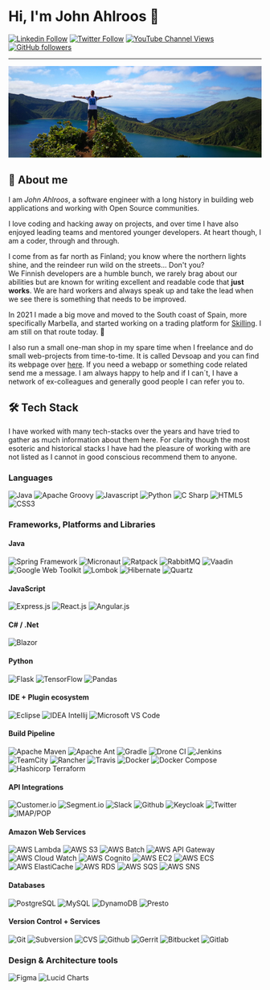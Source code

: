 # Hi, I'm John Ahlroos 👋

[![Linkedin Follow](https://img.shields.io/badge/LinkedIn-15.5k-blue?style=social&logo=linkedin)](https://linkedin.com/john.ahlroos)
[![Twitter Follow](https://img.shields.io/twitter/follow/jatwitt?style=social)]()
[![YouTube Channel Views](https://img.shields.io/youtube/channel/views/UCCxxbd2Zf6Op9fThLPSZMGg?style=social)](https://twitter.com/jatwitt)
[![GitHub followers](https://img.shields.io/github/followers/johndevs?style=social)](https://https://github.com/johndevs)

---

![Header](/static/header.png)

## 💬 About me

I am *John Ahlroos*, a software engineer with a long history in building web applications and working with Open 
Source communities. 

I love coding and hacking away on projects, and over time I have also enjoyed leading teams and mentored younger 
developers. At heart though, I am a coder, through and through.

I come from as far north as Finland; you know where the northern lights shine, and the reindeer run wild on the 
streets... Don't you? <br/>
We Finnish developers are a humble bunch, we rarely brag about our abilities but are known for 
writing excellent and readable code that **just works**. We are hard workers and always speak up and 
take the lead when we see there is something that needs to be improved. 

In 2021 I made a big move and moved to the South coast of Spain, more specifically Marbella, and started working on a 
trading platform for [Skilling](https://skilling.com). I am still on that route today. 🌴

I also run a small one-man shop in my spare time when I freelance and do small web-projects from time-to-time. It is 
called Devsoap and you can find its webpage over [here](https://devsoap.com). If you need a webapp or something code 
related send me a message. I am always happy to help and if I can´t, I have a network of ex-colleagues and generally 
good people I can refer you to.

## 🛠 Tech Stack

I have worked with many tech-stacks over the years and have tried to gather as much information about them here. 
For clarity though the most esoteric and historical stacks I have had the pleasure of working with are not 
listed as I cannot in good conscious recommend them to anyone.

### Languages  

![Java](https://img.shields.io/badge/java-%236DB33F.svg?style=for-the-badge&logo=java&logoColor=white)
![Apache Groovy](https://img.shields.io/badge/apache_groovy-%23E34F26.svg?style=for-the-badge&logo=apache&logoColor=white)
![Javascript](https://img.shields.io/badge/javascript-%23E34F26.svg?style=for-the-badge&logo=javascript&logoColor=white)
![Python](https://img.shields.io/badge/python-%23323330.svg?style=for-the-badge&logo=python&logoColor=white)
![C Sharp](https://img.shields.io/badge/c_sharp-%23E34F26.svg?style=for-the-badge&logo=c&logoColor=white)
![HTML5](https://img.shields.io/badge/html5-%231572B6.svg?style=for-the-badge&logo=html5&logoColor=white)
![CSS3](https://img.shields.io/badge/css3-%231572B6.svg?style=for-the-badge&logo=css3&logoColor=white)

### Frameworks, Platforms and Libraries

#### Java
![Spring Framework](https://img.shields.io/badge/spring_framework-%23E34F26.svg?style=for-the-badge&logo=spring&logoColor=white)
![Micronaut](https://img.shields.io/badge/micronaut-%23323330.svg?style=for-the-badge&logo=micronaut&logoColor=white)
![Ratpack](https://img.shields.io/badge/ratpack-%23323330.svg?style=for-the-badge&logo=ratpack&logoColor=white)
![RabbitMQ](https://img.shields.io/badge/rabbitmq-%236DB33F.svg?style=for-the-badge&logo=rabbitmq&logoColor=white)
![Vaadin](https://img.shields.io/badge/vaadin-%231572B6.svg?style=for-the-badge&logo=vaadin&logoColor=white)
![Google Web Toolkit](https://img.shields.io/badge/google_web_toolkit-%231572B6.svg?style=for-the-badge&logo=google&logoColor=white)
![Lombok](https://img.shields.io/badge/lombok-%23ED8B00.svg?style=for-the-badge&logo=lombok&logoColor=white)
![Hibernate](https://img.shields.io/badge/hibernate-%231572B6.svg?style=for-the-badge&logo=hibernate&logoColor=white)
![Quartz](https://img.shields.io/badge/quartz-%23ED8B00.svg?style=for-the-badge&logo=quartz&logoColor=white)

#### JavaScript
![Express.js](https://img.shields.io/badge/express.js-%23ED8B00.svg?style=for-the-badge&logo=express&logoColor=white)
![React.js](https://img.shields.io/badge/react.js-%23E34F26.svg?style=for-the-badge&logo=react&logoColor=white)
![Angular.js](https://img.shields.io/badge/angular.js-%23E34F26.svg?style=for-the-badge&logo=angular&logoColor=white)

#### C# / .Net
![Blazor](https://img.shields.io/badge/blazor-%23323330.svg?style=for-the-badge&logo=blazor&logoColor=white)

#### Python
![Flask](https://img.shields.io/badge/flask-%231572B6.svg?style=for-the-badge&logo=flask&logoColor=white)
![TensorFlow](https://img.shields.io/badge/tensorflow-%231572B6.svg?style=for-the-badge&logo=tensorflow&logoColor=white)
![Pandas](https://img.shields.io/badge/pandas-%23ED8B00.svg?style=for-the-badge&logo=pandas&logoColor=white)

#### IDE + Plugin ecosystem
![Eclipse](https://img.shields.io/badge/eclipse-%23ED8B00.svg?style=for-the-badge&logo=eclipse&logoColor=white)
![IDEA Intellij](https://img.shields.io/badge/idea_intellij-%236DB33F.svg?style=for-the-badge&logo=idea&logoColor=white)
![Microsoft VS Code](https://img.shields.io/badge/microsoft_vs_code-%236DB33F.svg?style=for-the-badge&logo=microsoft&logoColor=white)

#### Build Pipeline
![Apache Maven](https://img.shields.io/badge/apache_maven-%23E34F26.svg?style=for-the-badge&logo=apache&logoColor=white)
![Apache Ant](https://img.shields.io/badge/apache_ant-%231572B6.svg?style=for-the-badge&logo=apache&logoColor=white)
![Gradle](https://img.shields.io/badge/gradle-%236DB33F.svg?style=for-the-badge&logo=gradle&logoColor=white)
![Drone CI](https://img.shields.io/badge/drone_ci-%23E34F26.svg?style=for-the-badge&logo=drone&logoColor=white)
![Jenkins](https://img.shields.io/badge/jenkins-%23ED8B00.svg?style=for-the-badge&logo=jenkins&logoColor=white)
![TeamCity](https://img.shields.io/badge/teamcity-%23E34F26.svg?style=for-the-badge&logo=teamcity&logoColor=white)
![Rancher](https://img.shields.io/badge/rancher-%231572B6.svg?style=for-the-badge&logo=rancher&logoColor=white)
![Travis](https://img.shields.io/badge/travis-%23323330.svg?style=for-the-badge&logo=travis&logoColor=white)
![Docker](https://img.shields.io/badge/docker-%236DB33F.svg?style=for-the-badge&logo=docker&logoColor=white)
![Docker Compose](https://img.shields.io/badge/docker_compose-%23323330.svg?style=for-the-badge&logo=docker&logoColor=white)
![Hashicorp Terraform](https://img.shields.io/badge/hashicorp_terraform-%23ED8B00.svg?style=for-the-badge&logo=terraform&logoColor=white)

#### API Integrations
![Customer.io](https://img.shields.io/badge/customer.io-%23ED8B00.svg?style=for-the-badge&logo=customer.io&logoColor=white)
![Segment.io](https://img.shields.io/badge/segment.io-%23E34F26.svg?style=for-the-badge&logo=segment.io&logoColor=white)
![Slack](https://img.shields.io/badge/slack-%231572B6.svg?style=for-the-badge&logo=slack&logoColor=white)
![Github](https://img.shields.io/badge/github-%23ED8B00.svg?style=for-the-badge&logo=github&logoColor=white)
![Keycloak](https://img.shields.io/badge/keycloak-%23ED8B00.svg?style=for-the-badge&logo=keycloak&logoColor=white)
![Twitter](https://img.shields.io/badge/twitter-%236DB33F.svg?style=for-the-badge&logo=twitter&logoColor=white)
![IMAP/POP](https://img.shields.io/badge/imap/pop-%23323330.svg?style=for-the-badge&logo=imap/pop&logoColor=white)

#### Amazon Web Services
![AWS Lambda](https://img.shields.io/badge/aws_lambda-%23323330.svg?style=for-the-badge&logo=amazon&logoColor=white)
![AWS S3](https://img.shields.io/badge/aws_s3-%23ED8B00.svg?style=for-the-badge&logo=amazon&logoColor=white)
![AWS Batch](https://img.shields.io/badge/aws_batch-%23E34F26.svg?style=for-the-badge&logo=amazon&logoColor=white)
![AWS API Gateway](https://img.shields.io/badge/aws_api_gateway-%23323330.svg?style=for-the-badge&logo=amazon&logoColor=white)
![AWS Cloud Watch](https://img.shields.io/badge/aws_cloud_watch-%23E34F26.svg?style=for-the-badge&logo=amazon&logoColor=white)
![AWS Cognito](https://img.shields.io/badge/aws_cognito-%23ED8B00.svg?style=for-the-badge&logo=amazon&logoColor=white)
![AWS EC2](https://img.shields.io/badge/aws_ec2-%231572B6.svg?style=for-the-badge&logo=amazon&logoColor=white)
![AWS ECS](https://img.shields.io/badge/aws_ecs-%23ED8B00.svg?style=for-the-badge&logo=amazon&logoColor=white)
![AWS ElastiCache](https://img.shields.io/badge/aws_elasticache-%23323330.svg?style=for-the-badge&logo=amazon&logoColor=white)
![AWS RDS](https://img.shields.io/badge/aws_rds-%23E34F26.svg?style=for-the-badge&logo=amazon&logoColor=white)
![AWS SQS](https://img.shields.io/badge/aws_sqs-%23323330.svg?style=for-the-badge&logo=amazon&logoColor=white)
![AWS SNS](https://img.shields.io/badge/aws_sns-%23ED8B00.svg?style=for-the-badge&logo=amazon&logoColor=white)

#### Databases
![PostgreSQL](https://img.shields.io/badge/postgresql-%23323330.svg?style=for-the-badge&logo=postgresql&logoColor=white)
![MySQL](https://img.shields.io/badge/mysql-%23ED8B00.svg?style=for-the-badge&logo=mysql&logoColor=white)
![DynamoDB](https://img.shields.io/badge/dynamodb-%231572B6.svg?style=for-the-badge&logo=dynamodb&logoColor=white)
![Presto](https://img.shields.io/badge/presto-%23323330.svg?style=for-the-badge&logo=presto&logoColor=white)

#### Version Control + Services
![Git](https://img.shields.io/badge/git-%231572B6.svg?style=for-the-badge&logo=git&logoColor=white)
![Subversion](https://img.shields.io/badge/subversion-%236DB33F.svg?style=for-the-badge&logo=subversion&logoColor=white)
![CVS](https://img.shields.io/badge/cvs-%231572B6.svg?style=for-the-badge&logo=cvs&logoColor=white)
![Github](https://img.shields.io/badge/github-%23ED8B00.svg?style=for-the-badge&logo=github&logoColor=white)
![Gerrit](https://img.shields.io/badge/gerrit-%23ED8B00.svg?style=for-the-badge&logo=gerrit&logoColor=white)
![Bitbucket](https://img.shields.io/badge/bitbucket-%23323330.svg?style=for-the-badge&logo=bitbucket&logoColor=white)
![Gitlab](https://img.shields.io/badge/gitlab-%236DB33F.svg?style=for-the-badge&logo=gitlab&logoColor=white)

### Design & Architecture tools
![Figma](https://img.shields.io/badge/figma-%236DB33F.svg?style=for-the-badge&logo=figma&logoColor=white)
![Lucid Charts](https://img.shields.io/badge/lucid_charts-%23E34F26.svg?style=for-the-badge&logo=lucid&logoColor=white)

